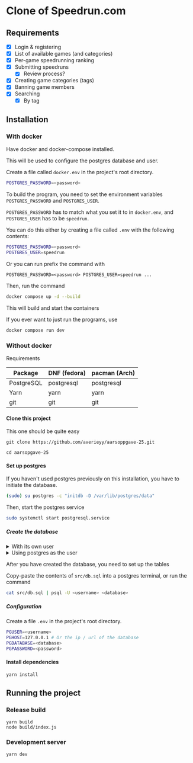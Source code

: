 # Clone of Speedrun.com

## Requirements

- [x] Login & registering
- [x] List of available games (and categories)
- [x] Per-game speedrunning ranking
- [x] Submitting speedruns
  - [x] Review process?
- [x] Creating game categories (tags)
- [x] Banning game members
- [x] Searching
  - [x] By tag

## Installation

### With docker

Have docker and docker-compose installed.

This will be used to configure the postgres database and user.

Create a file called `docker.env` in the project's root directory.

```sh
POSTGRES_PASSWORD=<password>
```

To build the program, you need to set the environment variables `POSTGRES_PASSWORD` and `POSTGRES_USER`.

`POSTGRES_PASSWORD` has to match what you set it to in `docker.env`, and `POSTGRES_USER` has to be `speedrun`.

You can do this either by creating a file called `.env` with the following contents:

```sh
POSTGRES_PASSWORD=<password>
POSTGRES_USER=speedrun
```

Or you can run prefix the command with

`POSTGRES_PASSWORD=<password> POSTGRES_USER=speedrun ...`

Then, run the command

```sh
docker compose up -d --build
```

This will build and start the containers

If you ever want to just run the programs, use


```sh
docker compose run dev
```

### Without docker

Requirements

|Package|DNF (fedora)|pacman (Arch)|
|-|-|-|
|PostgreSQL|postgresql|postgresql|
|Yarn|yarn|yarn|
|git|git|git|

#### Clone this project

This one should be quite easy

```
git clone https://github.com/averieyy/aarsoppgave-25.git

cd aarsopgave-25
```

#### Set up postgres

If you haven't used postgres previously on this installation, you have to initiate the database.

```sh
(sudo) su postgres -c "initdb -D /var/lib/postgres/data"
```

Then, start the postgres service

```sh
sudo systemctl start postgresql.service
```

##### Create the database

<details>

<summary>With its own user</summary>

Create a user

```sh
sudo -u postgres createuser <username> --pwprompt
```

Then, create a database with this user as owner

```sh
sudo -u postgres createdb <name> -O <username>
```

</details>

<details>

<summary>Using postgres as the user</summary>

```
sudo -u postgres createdb speedrun
```

</details>

After you have created the database, you need to set up the tables

Copy-paste the contents of `src/db.sql` into a postgres terminal, or run the command

```sh
cat src/db.sql | psql -U <username> <database>
```

##### Configuration

Create a file `.env` in the project's root directory.

```sh
PGUSER=<username>
PGHOST=127.0.0.1 # Or the ip / url of the database
PGDATABASE=<database>
PGPASSWORD=<password>
```

#### Install dependencies

```sh
yarn install
```

## Running the project

### Release build

```
yarn build
node build/index.js
```

### Development server

```
yarn dev
```